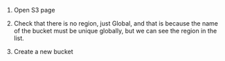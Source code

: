 
1. Open S3 page 

2. Check that there is no region, just Global, and that is because the name of the bucket must be unique globally,
but we can see the region in the list.

3. Create a new bucket